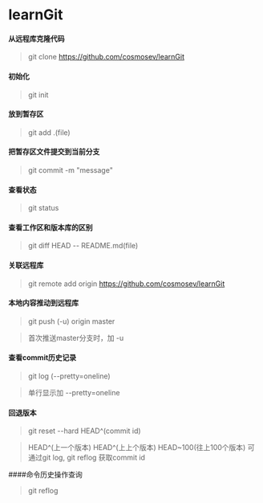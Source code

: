 # learnGit



#### 从远程库克隆代码

> git clone https://github.com/cosmosev/learnGit



#### 初始化

> git init



#### 放到暂存区

> git add .(file)



#### 把暂存区文件提交到当前分支

> git commit -m "message"



#### 查看状态

> git status



#### 查看工作区和版本库的区别

> git diff HEAD -- README.md(file)



#### 关联远程库

> git remote add origin https://github.com/cosmosev/learnGit



#### 本地内容推动到远程库

> git push (-u) origin master

> 首次推送master分支时，加  -u



#### 查看commit历史记录

> git log (--pretty=oneline)

> 单行显示加  --pretty=oneline



#### 回退版本

> git reset --hard HEAD^(commit id)

> HEAD^(上一个版本)    HEAD^(上上个版本)    HEAD~100(往上100个版本)
> 可通过git log, git reflog 获取commit id



####命令历史操作查询

> git reflog








